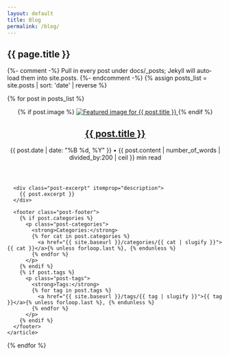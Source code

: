 ```yaml
---
layout: default
title: Blog
permalink: /blog/
---
```


<section class="blog" role="main">
  <h1>{{ page.title }}</h1>

  {%- comment -%}
  Pull in every post under docs/_posts; Jekyll will auto‐load them into site.posts.
  {%- endcomment -%}
  {% assign posts_list = site.posts | sort: 'date' | reverse %}

  {% for post in posts_list %}
    <article class="post" itemscope itemtype="http://schema.org/BlogPosting">
      <header class="post-header">
        {% if post.image %}
          <a href="{{ post.url | relative_url }}">
            <img 
              src="{{ post.image | relative_url }}" 
              alt="Featured image for {{ post.title }}" 
              loading="lazy" 
              itemprop="image"
            >
          </a>
        {% endif %}
        <h2 itemprop="headline">
          <a href="{{ post.url | relative_url }}" itemprop="url">
            {{ post.title }}
          </a>
        </h2>
        <div class="post-meta">
          <time 
            datetime="{{ post.date | date_to_xmlschema }}" 
            itemprop="datePublished"
          >
            {{ post.date | date: "%B %d, %Y" }}
          </time>
          • 
          <span class="read-time">
            {{ post.content | number_of_words | divided_by:200 | ceil }} min read
          </span>
        </div>
      </header>

      <div class="post-excerpt" itemprop="description">
        {{ post.excerpt }}
      </div>

      <footer class="post-footer">
        {% if post.categories %}
          <p class="post-categories">
            <strong>Categories:</strong>
            {% for cat in post.categories %}
              <a href="{{ site.baseurl }}/categories/{{ cat | slugify }}">{{ cat }}</a>{% unless forloop.last %}, {% endunless %}
            {% endfor %}
          </p>
        {% endif %}
        {% if post.tags %}
          <p class="post-tags">
            <strong>Tags:</strong>
            {% for tag in post.tags %}
              <a href="{{ site.baseurl }}/tags/{{ tag | slugify }}">{{ tag }}</a>{% unless forloop.last %}, {% endunless %}
            {% endfor %}
          </p>
        {% endif %}
      </footer>
    </article>
  {% endfor %}
</section>
